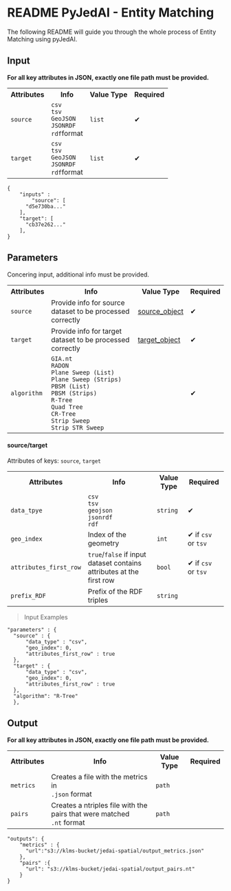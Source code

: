 # README PyJedAI - Entity Matching

The following README will guide you through the whole process of Entity Matching using pyJedAI.

## Input
**For all key attributes in JSON, exactly one file path must be provided.**

<table>
  <tr>
    <th>Attributes</th>
    <th>Info</th>
    <th>Value Type</th>
    <th>Required</th>
  </tr>
  <tr>
    <td><code>source</code></td>
    <td><code>csv</code><br><code>tsv</code>
    <br><code>GeoJSON</code><br><code>JSONRDF</code><br><code>rdf</code>format</td>
    <td><code>list</code></td>
    <td>&#10004;</td>
  </tr>
  <tr>
    <td><code>target</code></td>
    <td><code>csv</code><br><code>tsv</code>
    <br><code>GeoJSON</code><br><code>JSONRDF</code><br><code>rdf</code>format</td>
    <td><code>list</code></td>
    <td>&#10004;</td>
  </tr>
</table>

```
{
	"inputs" :
		"source": [
      "d5e730ba..."
    ],
    "target": [
      "cb37e262..."
    ],
}
```

## Parameters
Concering input, additional info must be provided.

<table>
  <tr>
    <th>Attributes</th>
    <th>Info</th>
    <th>Value Type</th>
    <th>Required</th>
  </tr>
  <tr>
	  <td><code>source</code></td>
	  <td>Provide info for source dataset to be processed correctly</td>
	  <td><a href="#source/target">source_object</a></td>
	  <td>&#10004;</td> 
  </tr>
  <tr>
	  <td><code>target</code></td>
	  <td>Provide info for target dataset to be processed correctly</td>
	  <td><a href="#source/target">target_object</a></td>
	  <td>&#10004;</td> 
  </tr>
  <tr>
	  <td><code>algorithm</code></td>
	  <td><code>GIA.nt</code><br><code>RADON</code><br>
    <code>Plane Sweep (List)</code><br>
    <code>Plane Sweep (Strips)</code><br>
    <code>PBSM (List)</code><br>
    <code>PBSM (Strips)</code><br>
    <code>R-Tree</code><br>
    <code>Quad Tree</code><br>
    <code>CR-Tree</code><br>
    <code>Strip Sweep</code><br>
    <code>Strip STR Sweep</code></td>
	  <td></td>
	  <td>&#10004;</td> 
  </tr>
</table>



#### source/target
Attributes of keys: `source`, `target`
<table>
  <tr>
    <th>Attributes</th>
    <th>Info</th>
    <th>Value Type</th>
    <th>Required</th>
  </tr>
  <tr>
	  <td><code>data_tpye</code></td>
	  <td><code>csv</code><br>
	  <code>tsv</code><br>
	  <code>geojson</code><br>
	  <code>jsonrdf</code><br>
	  <code>rdf</code>
	  <td><code>string</code></td>
    <td>&#10004;</td> 
  </tr>
  <tr>
	  <td><code>geo_index</code></td>
	  <td>Index of the geometry</td>
	  <td><code>int</code></td>
	  <td>&#10004; if <code>csv</code> or <code>tsv</code></td> 
  </tr>
  <tr>
	  <td><code>attributes_first_row</code></td>
	  <td><code>true</code>/<code>false</code> if input dataset contains attributes at the first row</td>
	  <td><code>bool</code></td>
	  <td>&#10004; if <code>csv</code> or <code>tsv</code></td> 
  </tr>
  <tr>
	  <td><code>prefix_RDF</code></td>
	  <td>Prefix of the RDF triples</td>
	  <td><code>string</code></td>
	  <td></td> 
  </tr>
</table>


> Input Examples
>
```
"parameters" : {
  "source" : {
      "data_type" : "csv",
      "geo_index": 0,
      "attributes_first_row" : true         
  },
  "target" : {
      "data_type" : "csv",
      "geo_index": 0,
      "attributes_first_row" : true         
  },
  "algorithm": "R-Tree"                
  },       

```

## Output
**For all key attributes in JSON, exactly one file path must be provided.**

<table>
  <tr>
    <th>Attributes</th>
    <th>Info</th>
    <th>Value Type</th>
    <th>Required</th>
  </tr>
  <tr>
    <td><code>metrics</code></td>
    <td>Creates a file with the metrics in <br><code>.json</code> format</td>
    <td><code>path</code></td>
    <td></td>
  </tr>
  <tr>
    <td><code>pairs</code></td>
    <td>Creates a ntriples file with the pairs that were matched<br><code>.nt</code> format</td>
    <td><code>path</code></td>
    <td></td>
  </tr>
</table>

```
"outputs": {
    "metrics" : {
      "url":"s3://klms-bucket/jedai-spatial/output_metrics.json"
    },
    "pairs" :{
      "url": "s3://klms-bucket/jedai-spatial/output_pairs.nt"
    }
}

```
